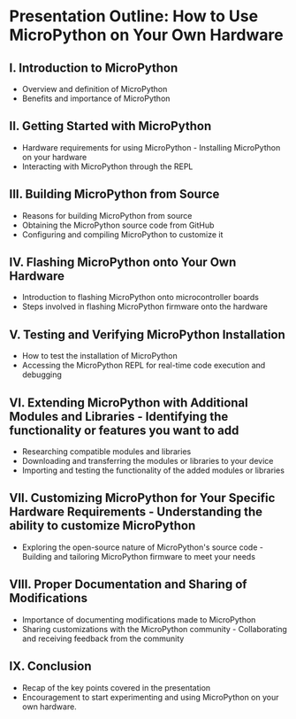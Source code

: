# Presentation Outline: How to Use MicroPython on Your Own Hardware
## I. Introduction to MicroPython
  - Overview and definition of MicroPython
  - Benefits and importance of MicroPython
## II. Getting Started with MicroPython
  - Hardware requirements for using MicroPython - Installing MicroPython on your hardware
  - Interacting with MicroPython through the REPL
## III. Building MicroPython from Source
  - Reasons for building MicroPython from source
  - Obtaining the MicroPython source code from GitHub
  - Configuring and compiling MicroPython to customize it
## IV. Flashing MicroPython onto Your Own Hardware
  - Introduction to flashing MicroPython onto microcontroller boards
  - Steps involved in flashing MicroPython firmware onto the hardware
## V. Testing and Verifying MicroPython Installation
  - How to test the installation of MicroPython
  - Accessing the MicroPython REPL for real-time code execution and debugging
## VI. Extending MicroPython with Additional Modules and Libraries - Identifying the functionality or features you want to add
  - Researching compatible modules and libraries
  - Downloading and transferring the modules or libraries to your device
  - Importing and testing the functionality of the added modules or libraries
## VII. Customizing MicroPython for Your Specific Hardware Requirements - Understanding the ability to customize MicroPython
  - Exploring the open-source nature of MicroPython's source code - Building and tailoring MicroPython firmware to meet your needs
## VIII. Proper Documentation and Sharing of Modifications
  - Importance of documenting modifications made to MicroPython
  - Sharing customizations with the MicroPython community - Collaborating and receiving feedback from the community
## IX. Conclusion
  - Recap of the key points covered in the presentation
  - Encouragement to start experimenting and using MicroPython on your own hardware.

